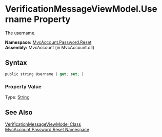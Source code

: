 VerificationMessageViewModel.Username Property
==============================================
The username.

**Namespace:** [MvcAccount.Password.Reset][1]  
**Assembly:** MvcAccount (in MvcAccount.dll)

Syntax
------

```csharp
public string Username { get; set; }
```

### Property Value
Type: [String][2]

See Also
--------
[VerificationMessageViewModel Class][3]  
[MvcAccount.Password.Reset Namespace][1]  

[1]: ../README.md
[2]: http://msdn2.microsoft.com/en-us/library/s1wwdcbf
[3]: README.md